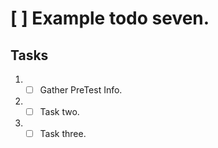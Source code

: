 # [ ] Example todo seven.

## Tasks

1. - [ ] Gather PreTest Info.
1. - [ ] Task two.
1. - [ ] Task three.
